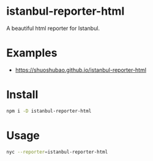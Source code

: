 # istanbul-reporter-html

A beautiful html reporter for Istanbul.

# Examples

-   https://shuoshubao.github.io/istanbul-reporter-html

# Install

```sh
npm i -D istanbul-reporter-html
```

# Usage

```sh
nyc --reporter=istanbul-reporter-html
```
